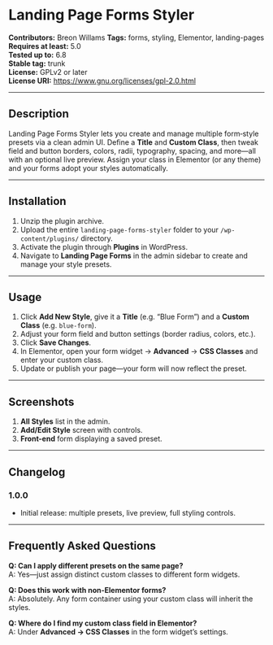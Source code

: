 # Landing Page Forms Styler

**Contributors:** Breon Willams 
**Tags:** forms, styling, Elementor, landing-pages  
**Requires at least:** 5.0  
**Tested up to:** 6.8  
**Stable tag:** trunk  
**License:** GPLv2 or later  
**License URI:** https://www.gnu.org/licenses/gpl-2.0.html  

---

## Description

Landing Page Forms Styler lets you create and manage multiple form‐style presets via a clean admin UI. Define a **Title** and **Custom Class**, then tweak field and button borders, colors, radii, typography, spacing, and more—all with an optional live preview. Assign your class in Elementor (or any theme) and your forms adopt your styles automatically.

---

## Installation

1. Unzip the plugin archive.  
2. Upload the entire `landing-page-forms-styler` folder to your `/wp-content/plugins/` directory.  
3. Activate the plugin through **Plugins** in WordPress.  
4. Navigate to **Landing Page Forms** in the admin sidebar to create and manage your style presets.

---

## Usage

1. Click **Add New Style**, give it a **Title** (e.g. “Blue Form”) and a **Custom Class** (e.g. `blue-form`).  
2. Adjust your form field and button settings (border radius, colors, etc.).  
3. Click **Save Changes**.  
4. In Elementor, open your form widget → **Advanced** → **CSS Classes** and enter your custom class.  
5. Update or publish your page—your form will now reflect the preset.

---

## Screenshots

1. **All Styles** list in the admin.  
2. **Add/Edit Style** screen with controls.  
3. **Front-end** form displaying a saved preset.

---

## Changelog

### 1.0.0
- Initial release: multiple presets, live preview, full styling controls.

---

## Frequently Asked Questions

**Q: Can I apply different presets on the same page?**  
A: Yes—just assign distinct custom classes to different form widgets.

**Q: Does this work with non-Elementor forms?**  
A: Absolutely. Any form container using your custom class will inherit the styles.

**Q: Where do I find my custom class field in Elementor?**  
A: Under **Advanced → CSS Classes** in the form widget’s settings.
